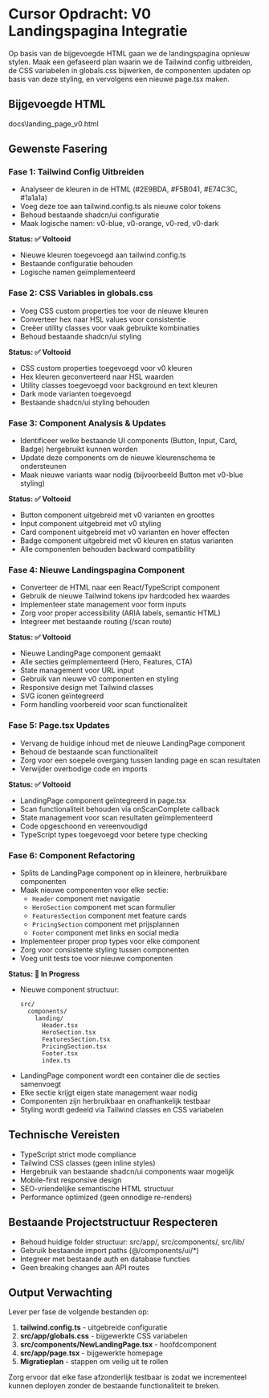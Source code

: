 # Cursor Opdracht: V0 Landingspagina Integratie

Op basis van de bijgevoegde HTML gaan we de landingspagina opnieuw stylen. Maak een gefaseerd plan waarin we de Tailwind config uitbreiden, de CSS variabelen in globals.css bijwerken, de componenten updaten op basis van deze styling, en vervolgens een nieuwe page.tsx maken.

## Bijgevoegde HTML
docs\landing_page_v0.html

## Gewenste Fasering

### Fase 1: Tailwind Config Uitbreiden
- Analyseer de kleuren in de HTML (#2E9BDA, #F5B041, #E74C3C, #1a1a1a)
- Voeg deze toe aan tailwind.config.ts als nieuwe color tokens
- Behoud bestaande shadcn/ui configuratie
- Maak logische namen: v0-blue, v0-orange, v0-red, v0-dark

**Status: ✅ Voltooid**
- Nieuwe kleuren toegevoegd aan tailwind.config.ts
- Bestaande configuratie behouden
- Logische namen geïmplementeerd

### Fase 2: CSS Variables in globals.css
- Voeg CSS custom properties toe voor de nieuwe kleuren
- Converteer hex naar HSL values voor consistentie
- Creëer utility classes voor vaak gebruikte kombinaties
- Behoud bestaande shadcn/ui styling

**Status: ✅ Voltooid**
- CSS custom properties toegevoegd voor v0 kleuren
- Hex kleuren geconverteerd naar HSL waarden
- Utility classes toegevoegd voor background en text kleuren
- Dark mode varianten toegevoegd
- Bestaande shadcn/ui styling behouden

### Fase 3: Component Analysis & Updates
- Identificeer welke bestaande UI components (Button, Input, Card, Badge) hergebruikt kunnen worden
- Update deze components om de nieuwe kleurenschema te ondersteunen
- Maak nieuwe variants waar nodig (bijvoorbeeld Button met v0-blue styling)

**Status: ✅ Voltooid**
- Button component uitgebreid met v0 varianten en groottes
- Input component uitgebreid met v0 styling
- Card component uitgebreid met v0 varianten en hover effecten
- Badge component uitgebreid met v0 kleuren en status varianten
- Alle componenten behouden backward compatibility

### Fase 4: Nieuwe Landingspagina Component
- Converteer de HTML naar een React/TypeScript component
- Gebruik de nieuwe Tailwind tokens ipv hardcoded hex waardes
- Implementeer state management voor form inputs
- Zorg voor proper accessibility (ARIA labels, semantic HTML)
- Integreer met bestaande routing (/scan route)

**Status: ✅ Voltooid**
- Nieuwe LandingPage component gemaakt
- Alle secties geïmplementeerd (Hero, Features, CTA)
- State management voor URL input
- Gebruik van nieuwe v0 componenten en styling
- Responsive design met Tailwind classes
- SVG iconen geïntegreerd
- Form handling voorbereid voor scan functionaliteit

### Fase 5: Page.tsx Updates
- Vervang de huidige inhoud met de nieuwe LandingPage component
- Behoud de bestaande scan functionaliteit
- Zorg voor een soepele overgang tussen landing page en scan resultaten
- Verwijder overbodige code en imports

**Status: ✅ Voltooid**
- LandingPage component geïntegreerd in page.tsx
- Scan functionaliteit behouden via onScanComplete callback
- State management voor scan resultaten geïmplementeerd
- Code opgeschoond en vereenvoudigd
- TypeScript types toegevoegd voor betere type checking

### Fase 6: Component Refactoring
- Splits de LandingPage component op in kleinere, herbruikbare componenten
- Maak nieuwe componenten voor elke sectie:
  - `Header` component met navigatie
  - `HeroSection` component met scan formulier
  - `FeaturesSection` component met feature cards
  - `PricingSection` component met prijsplannen
  - `Footer` component met links en social media
- Implementeer proper prop types voor elke component
- Zorg voor consistente styling tussen componenten
- Voeg unit tests toe voor nieuwe componenten

**Status: 🚧 In Progress**
- Nieuwe component structuur:
  ```
  src/
    components/
      landing/
        Header.tsx
        HeroSection.tsx
        FeaturesSection.tsx
        PricingSection.tsx
        Footer.tsx
        index.ts
  ```
- LandingPage component wordt een container die de secties samenvoegt
- Elke sectie krijgt eigen state management waar nodig
- Componenten zijn herbruikbaar en onafhankelijk testbaar
- Styling wordt gedeeld via Tailwind classes en CSS variabelen

## Technische Vereisten
- TypeScript strict mode compliance
- Tailwind CSS classes (geen inline styles)
- Hergebruik van bestaande shadcn/ui components waar mogelijk
- Mobile-first responsive design
- SEO-vriendelijke semantische HTML structuur
- Performance optimized (geen onnodige re-renders)

## Bestaande Projectstructuur Respecteren
- Behoud huidige folder structuur: src/app/, src/components/, src/lib/
- Gebruik bestaande import paths (@/components/ui/*)
- Integreer met bestaande auth en database functies
- Geen breaking changes aan API routes

## Output Verwachting
Lever per fase de volgende bestanden op:
1. **tailwind.config.ts** - uitgebreide configuratie
2. **src/app/globals.css** - bijgewerkte CSS variabelen  
3. **src/components/NewLandingPage.tsx** - hoofdcomponent
4. **src/app/page.tsx** - bijgewerkte homepage
5. **Migratieplan** - stappen om veilig uit te rollen

Zorg ervoor dat elke fase afzonderlijk testbaar is zodat we incrementeel kunnen deployen zonder de bestaande functionaliteit te breken.
